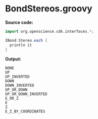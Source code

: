 # BondStereos.groovy
**Source code:**
```groovy
import org.openscience.cdk.interfaces.*;

IBond.Stereo.each {
  println it
}
```
**Output:**
```plain
NONE
UP
UP_INVERTED
DOWN
DOWN_INVERTED
UP_OR_DOWN
UP_OR_DOWN_INVERTED
E_OR_Z
E
Z
E_Z_BY_COORDINATES
```

